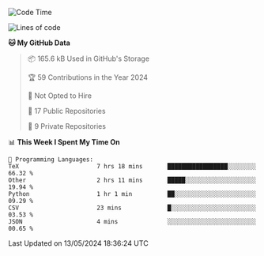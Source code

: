<!--START_SECTION:waka-->
![Code Time](http://img.shields.io/badge/Code%20Time-905%20hrs%2033%20mins-blue)

![Lines of code](https://img.shields.io/badge/From%20Hello%20World%20I%27ve%20Written-208.6%20thousand%20lines%20of%20code-blue)

**🐱 My GitHub Data** 

> 📦 165.6 kB Used in GitHub's Storage 
 > 
> 🏆 59 Contributions in the Year 2024
 > 
> 🚫 Not Opted to Hire
 > 
> 📜 17 Public Repositories 
 > 
> 🔑 9 Private Repositories 
 > 
📊 **This Week I Spent My Time On** 

```text
💬 Programming Languages: 
TeX                      7 hrs 18 mins       █████████████████░░░░░░░░   66.32 % 
Other                    2 hrs 11 mins       █████░░░░░░░░░░░░░░░░░░░░   19.94 % 
Python                   1 hr 1 min          ██░░░░░░░░░░░░░░░░░░░░░░░   09.29 % 
CSV                      23 mins             █░░░░░░░░░░░░░░░░░░░░░░░░   03.53 % 
JSON                     4 mins              ░░░░░░░░░░░░░░░░░░░░░░░░░   00.65 % 
```


 Last Updated on 13/05/2024 18:36:24 UTC
<!--END_SECTION:waka-->
